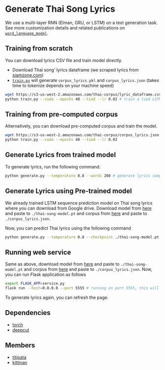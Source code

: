 # Generate Thai Song Lyrics

We use a multi-layer RNN (Elman, GRU, or LSTM) on a text generation task.
See more customization details and related publications 
on [`word_language_model`](https://github.com/pytorch/examples/tree/master/word_language_model). 


## Training from scratch

You can download lyrics CSV file and train model directly.

- Download Thai song' lyrics dataframe (we scraped lyrics from [siamzone.com](https://www.siamzone.com/music/lyric/))
- [`train.py`](https://github.com/tupleblog/generate-thai-lyrics/blob/master/train.py) will generate `corpus_lyrics.pkl` and `corpus_lyrics.json`
(takes time to tokenize depends on your machine speed)

```bash
wget https://s3-us-west-2.amazonaws.com/thai-corpus/lyric_dataframe.csv -O ./data/lyric_dataframe.csv # download scraped Thai songs' lyrics to data folder
python train.py --cuda --epochs 40 --tied --lr 0.02 # train a tied LSTM on Thai lyrics with CUDA for 40 epochs, learning rate = 0.2
```

## Training from pre-computed corpus

Alternatively, you can download pre-computed corpus and train the model.

```bash
wget https://s3-us-west-2.amazonaws.com/thai-corpus/corpus_lyrics.json # corpus
python train.py --cuda --epochs 40 --tied --lr 0.02
```

## Generate Lyrics from trained model

To generate lyrics, run the following command.

```bash
python generate.py --temperature 0.8 --words 200 # generate lyrics samples from the trained LSTM model using (default) `model.pt`
```

## Generate Lyrics using Pre-trained model

We already trained LSTM sequence prediction model on Thai song lyrics where you can download from Google drive.
Download model from [here](https://drive.google.com/file/d/1wTMCBB3Vrwstld-LBwYEF6nwFHyqLJT7/view?usp=sharing) and paste to `./thai-song-model.pt` 
and corpus from [here](https://s3-us-west-2.amazonaws.com/thai-corpus/corpus_lyrics.json) and paste to `./corpus_lyrics.json`.

Now, you can predict Thai lyrics using the following command

```bash
python generate.py --temperature 0.8 --checkpoint ./thai-song-model.pt --words 200 --seed 1111 # generate 200 words lyrics to generated.txt with seed 1111 and temperature 0.8
```


## Running web service

Same as above, download model from [here](https://drive.google.com/file/d/1wTMCBB3Vrwstld-LBwYEF6nwFHyqLJT7/view?usp=sharing) and paste to `./thai-song-model.pt` 
and corpus from [here](https://s3-us-west-2.amazonaws.com/thai-corpus/corpus_lyrics.json) and paste to `./corpus_lyrics.json`. 
Now, you can run Flask application as follows

```bash
export FLASK_APP=service.py
flask run --host=0.0.0.0 --port 5555 # running on port 5555, this will serve at http://localhost:5555/
```

To generate lyrics again, you can refresh the page.


## Dependencies

- [torch](https://pytorch.org/)
- [deepcut](https://github.com/rkcosmos/deepcut)


## Members

- [titipata](https://github.com/titipata)
- [kittinan](https://github.com/kittinan)
